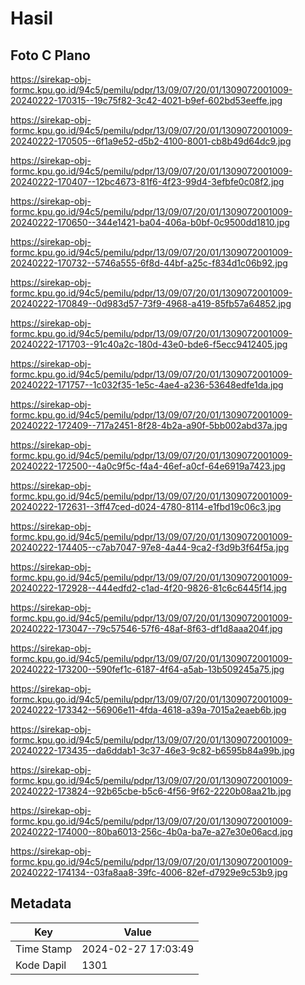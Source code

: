 # Hasil

## Foto C Plano

https://sirekap-obj-formc.kpu.go.id/94c5/pemilu/pdpr/13/09/07/20/01/1309072001009-20240222-170315--19c75f82-3c42-4021-b9ef-602bd53eeffe.jpg

https://sirekap-obj-formc.kpu.go.id/94c5/pemilu/pdpr/13/09/07/20/01/1309072001009-20240222-170505--6f1a9e52-d5b2-4100-8001-cb8b49d64dc9.jpg

https://sirekap-obj-formc.kpu.go.id/94c5/pemilu/pdpr/13/09/07/20/01/1309072001009-20240222-170407--12bc4673-81f6-4f23-99d4-3efbfe0c08f2.jpg

https://sirekap-obj-formc.kpu.go.id/94c5/pemilu/pdpr/13/09/07/20/01/1309072001009-20240222-170650--344e1421-ba04-406a-b0bf-0c9500dd1810.jpg

https://sirekap-obj-formc.kpu.go.id/94c5/pemilu/pdpr/13/09/07/20/01/1309072001009-20240222-170732--5746a555-6f8d-44bf-a25c-f834d1c06b92.jpg

https://sirekap-obj-formc.kpu.go.id/94c5/pemilu/pdpr/13/09/07/20/01/1309072001009-20240222-170849--0d983d57-73f9-4968-a419-85fb57a64852.jpg

https://sirekap-obj-formc.kpu.go.id/94c5/pemilu/pdpr/13/09/07/20/01/1309072001009-20240222-171703--91c40a2c-180d-43e0-bde6-f5ecc9412405.jpg

https://sirekap-obj-formc.kpu.go.id/94c5/pemilu/pdpr/13/09/07/20/01/1309072001009-20240222-171757--1c032f35-1e5c-4ae4-a236-53648edfe1da.jpg

https://sirekap-obj-formc.kpu.go.id/94c5/pemilu/pdpr/13/09/07/20/01/1309072001009-20240222-172409--717a2451-8f28-4b2a-a90f-5bb002abd37a.jpg

https://sirekap-obj-formc.kpu.go.id/94c5/pemilu/pdpr/13/09/07/20/01/1309072001009-20240222-172500--4a0c9f5c-f4a4-46ef-a0cf-64e6919a7423.jpg

https://sirekap-obj-formc.kpu.go.id/94c5/pemilu/pdpr/13/09/07/20/01/1309072001009-20240222-172631--3ff47ced-d024-4780-8114-e1fbd19c06c3.jpg

https://sirekap-obj-formc.kpu.go.id/94c5/pemilu/pdpr/13/09/07/20/01/1309072001009-20240222-174405--c7ab7047-97e8-4a44-9ca2-f3d9b3f64f5a.jpg

https://sirekap-obj-formc.kpu.go.id/94c5/pemilu/pdpr/13/09/07/20/01/1309072001009-20240222-172928--444edfd2-c1ad-4f20-9826-81c6c6445f14.jpg

https://sirekap-obj-formc.kpu.go.id/94c5/pemilu/pdpr/13/09/07/20/01/1309072001009-20240222-173047--79c57546-57f6-48af-8f63-df1d8aaa204f.jpg

https://sirekap-obj-formc.kpu.go.id/94c5/pemilu/pdpr/13/09/07/20/01/1309072001009-20240222-173200--590fef1c-6187-4f64-a5ab-13b509245a75.jpg

https://sirekap-obj-formc.kpu.go.id/94c5/pemilu/pdpr/13/09/07/20/01/1309072001009-20240222-173342--56906e11-4fda-4618-a39a-7015a2eaeb6b.jpg

https://sirekap-obj-formc.kpu.go.id/94c5/pemilu/pdpr/13/09/07/20/01/1309072001009-20240222-173435--da6ddab1-3c37-46e3-9c82-b6595b84a99b.jpg

https://sirekap-obj-formc.kpu.go.id/94c5/pemilu/pdpr/13/09/07/20/01/1309072001009-20240222-173824--92b65cbe-b5c6-4f56-9f62-2220b08aa21b.jpg

https://sirekap-obj-formc.kpu.go.id/94c5/pemilu/pdpr/13/09/07/20/01/1309072001009-20240222-174000--80ba6013-256c-4b0a-ba7e-a27e30e06acd.jpg

https://sirekap-obj-formc.kpu.go.id/94c5/pemilu/pdpr/13/09/07/20/01/1309072001009-20240222-174134--03fa8aa8-39fc-4006-82ef-d7929e9c53b9.jpg


## Metadata

| Key        | Value               |
| ---------- | ------------------- |
| Time Stamp | 2024-02-27 17:03:49 |
| Kode Dapil | 1301                |



